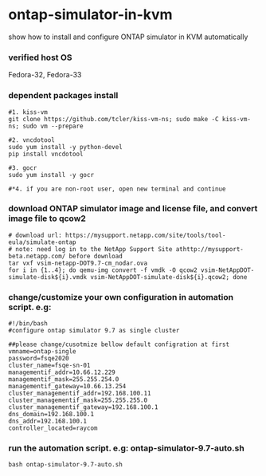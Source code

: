# ontap-simulator-in-kvm
show how to install and configure ONTAP simulator in KVM automatically

### verified host OS
Fedora-32, Fedora-33

### dependent packages install
```
#1. kiss-vm
git clone https://github.com/tcler/kiss-vm-ns; sudo make -C kiss-vm-ns; sudo vm --prepare

#2. vncdotool
sudo yum install -y python-devel
pip install vncdotool

#3. gocr
sudo yum install -y gocr

#*4. if you are non-root user, open new terminal and continue
```

### download ONTAP simulator image and license file, and convert image file to qcow2
```
# download url: https://mysupport.netapp.com/site/tools/tool-eula/simulate-ontap
# note: need log in to the NetApp Support Site athttp://mysupport-beta.netapp.com/ before download
tar vxf vsim-netapp-DOT9.7-cm_nodar.ova
for i in {1..4}; do qemu-img convert -f vmdk -O qcow2 vsim-NetAppDOT-simulate-disk${i}.vmdk vsim-NetAppDOT-simulate-disk${i}.qcow2; done
```

### change/customize your own configuration in automation script. e.g:
```
#!/bin/bash
#configure ontap simulator 9.7 as single cluster

##please change/cusotmize bellow default configration at first
vmname=ontap-single
password=fsqe2020
cluster_name=fsqe-sn-01
managementif_addr=10.66.12.229
managementif_mask=255.255.254.0
managementif_gateway=10.66.13.254
cluster_managementif_addr=192.168.100.11
cluster_managementif_mask=255.255.255.0
cluster_managementif_gateway=192.168.100.1
dns_domain=192.168.100.1
dns_addr=192.168.100.1
controller_located=raycom
```

### run the automation script. e.g: ontap-simulator-9.7-auto.sh
```
bash ontap-simulator-9.7-auto.sh
```
